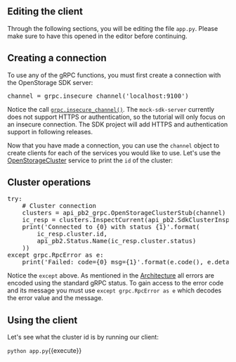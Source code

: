 ## Editing the client
Through the following sections, you will be editing the file `app.py`. Please
make sure to have this opened in the editor before continuing.

## Creating a connection
To use any of the gRPC functions, you must first create a connection with
the OpenStorage SDK server:

<pre class="file" data-filename="app.py">
channel = grpc.insecure_channel('localhost:9100')
</pre>

Notice the call [`grpc.insecure_channel()`](https://grpc.io/docs/guides/auth.html).
The `mock-sdk-server` currently does not support HTTPS or authentication,
so the tutorial will only focus on an insecure connection. The SDK project
will add HTTPS and authentication support in following releases.

Now that you have made a connection, you can use the `channel` object to create
clients for each of the services you would like to use. Let's use the [OpenStorageCluster](https://libopenstorage.github.io/w/generated-api.html#serviceopenstorageapiopenstoragecluster)
service to print the `id` of the cluster:

## Cluster operations

<pre class="file" data-filename="app.py">
try:
    # Cluster connection
    clusters = api_pb2_grpc.OpenStorageClusterStub(channel)
    ic_resp = clusters.InspectCurrent(api_pb2.SdkClusterInspectCurrentRequest())
    print('Connected to {0} with status {1}'.format(
        ic_resp.cluster.id,
        api_pb2.Status.Name(ic_resp.cluster.status)
    ))
except grpc.RpcError as e:
    print('Failed: code={0} msg={1}'.format(e.code(), e.details()))
</pre>

Notice the `except` above. As mentioned in the
[Architecture](https://libopenstorage.github.io/w/arch.html#error-handling)
all errors are encoded using the
standard gRPC status. To gain access to the error code and its message you
must use `except grpc.RpcError as e` which decodes the error value and the message.

## Using the client
Let's see what the cluster id is by running our client:

`python app.py`{{execute}}
